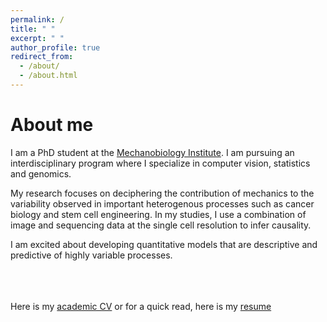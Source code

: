 ```yaml
---
permalink: /
title: " "
excerpt: " "
author_profile: true
redirect_from: 
  - /about/
  - /about.html
---
```

# About me

I am a PhD student at the [Mechanobiology Institute](https://mbi.nus.edu.sg/mechanisms/saradha-venkatachalapathy/). I am pursuing an interdisciplinary program where I specialize in computer vision, statistics and genomics. <br/>

My research focuses on deciphering the contribution of mechanics to the variability observed in important heterogenous processes such as cancer biology and stem cell engineering. In my studies, I use a combination of image and sequencing data at the single cell resolution to infer causality. <br/>

I am excited about developing quantitative models that are descriptive and predictive of highly variable processes. 


<br/><br/><br/>
Here is my [academic CV](https://SaradhaVenkatachalapathy.github.io/files/Saradha_CV.pdf) or for a quick read, here is my [resume](https://SaradhaVenkatachalapathy.github.io/files/Saradha_resume.pdf)


